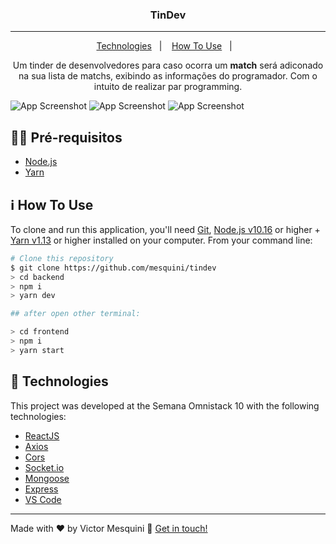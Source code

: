 <h3 align="center">
  TinDev
</h3>

---
<p align="center">
  <a href="#rocket-technologies">Technologies</a>&nbsp;&nbsp;&nbsp;|&nbsp;&nbsp;&nbsp;
  <a href="#information_source-how-to-use">How To Use</a>&nbsp;&nbsp;&nbsp;|&nbsp;&nbsp;&nbsp;
</p>
<p align="center">
 Um tinder de desenvolvedores para caso ocorra um <strong>match</strong> será adiconado na sua lista de matchs, exibindo as informações do programador. Com o intuito de realizar par programming.
</p>

![App Screenshot](https://res.cloudinary.com/mesquini/image/upload/v1579704194/TinDev/Screenshot_58_sxkoim.png)
![App Screenshot](https://res.cloudinary.com/mesquini/image/upload/v1579704193/TinDev/Screenshot_59_nbokir.png)
![App Screenshot](https://res.cloudinary.com/mesquini/image/upload/v1579704194/TinDev/Screenshot_60_orvzkn.png)

## ✋🏻 Pré-requisitos

- [Node.js](https://nodejs.org/en/)
- [Yarn](https://yarnpkg.com/pt-BR/docs/install)

## :information_source: How To Use

To clone and run this application, you'll need [Git](https://git-scm.com), [Node.js v10.16][nodejs] or higher + [Yarn v1.13][yarn] or higher installed on your computer. From your command line:

 ```bash
 # Clone this repository
$ git clone https://github.com/mesquini/tindev
> cd backend
> npm i
> yarn dev 
 
 ## after open other terminal:
 
> cd frontend
> npm i
> yarn start

 ```
 
 ## :rocket: Technologies

This project was developed at the Semana Omnistack 10 with the following technologies:

-  [ReactJS](https://reactjs.org/)
-  [Axios](https://github.com/axios/axios)
-  [Cors](https://github.com/expressjs/cors)
-  [Socket.io](https://github.com/socketio/socket.io)
-  [Mongoose](https://github.com/Automattic/mongoose)
-  [Express](https://github.com/expressjs/express)
-  [VS Code][vc]
 
---

Made with ♥ by Victor Mesquini :wave: [Get in touch!](https://www.linkedin.com/in/mesquini/)

[nodejs]: https://nodejs.org/
[yarn]: https://yarnpkg.com/
[vc]: https://code.visualstudio.com/
